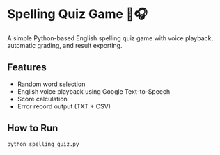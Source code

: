 # Spelling Quiz Game 🧠🎧

A simple Python-based English spelling quiz game with voice playback, automatic grading, and result exporting.

## Features

- Random word selection
- English voice playback using Google Text-to-Speech
- Score calculation
- Error record output (TXT + CSV)

## How to Run

```bash
python spelling_quiz.py

